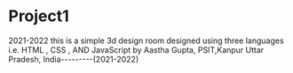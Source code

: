 # Project1
2021-2022
this is a simple 3d design room designed using three languages i.e. HTML , CSS , AND JavaScript
by Aastha Gupta,
PSIT,Kanpur
Uttar Pradesh,
India---------(2021-2022)
